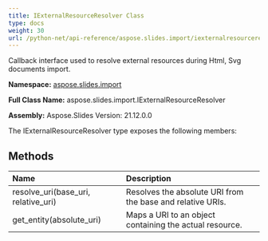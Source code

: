 ```yaml
---
title: IExternalResourceResolver Class
type: docs
weight: 30
url: /python-net/api-reference/aspose.slides.import/iexternalresourceresolver/
---
```


Callback interface used to resolve external resources during Html, Svg documents import.

**Namespace:** [aspose.slides.import](/slides/python-net/api-reference/aspose.slides.import/)

**Full Class Name:** aspose.slides.import.IExternalResourceResolver

**Assembly:**  Aspose.Slides Version: 21.12.0.0

The IExternalResourceResolver type exposes the following members:
## **Methods**
|**Name**|**Description**|
| :- | :- |
|resolve_uri(base_uri, relative_uri)|Resolves the absolute URI from the base and relative URIs.|
|get_entity(absolute_uri)|Maps a URI to an object containing the actual resource.|
